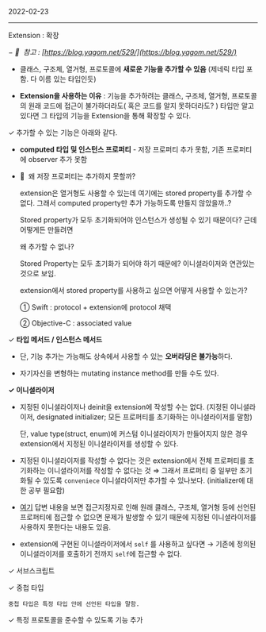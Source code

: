 2022-02-23

---
Extension : 확장

*−  👀  참고 : [https://blog.yagom.net/529/](https://blog.yagom.net/529/)*

- 클래스, 구조체, 열거형, 프로토콜에 **새로운 기능을 추가할 수 있음**
  (제네릭 타입 포함. 다 이름 있는 타입인듯)

- **Extension을 사용하는 이유** : 기능을 추가하려는 클래스, 구조체, 열거형, 프로토콜의 원래 코드에 접근이 불가하더라도( 혹은 코드를 알지 못하더라도? ) 타입만 알고 있다면 그 타입의 기능을 Extension을 통해 확장할 수 있다. 

✓ 추가할 수 있는 기능은 아래와 같다. 

- **computed 타입 및 인스턴스 프로퍼티** - 저장 프로퍼티 추가 못함, 기존 프로퍼티에 observer 추가 못함

- 🤔  왜 저장 프로퍼티는 추가하지 못할까?
    
    extension은 열거형도 사용할 수 있는데 여기에는 stored property를 추가할 수 없다. 그래서 computed property만 추가 가능하도록 만들지 않았을까..?
    
    Stored property가 모두 초기화되어야 인스턴스가 생성될 수 있기 때문이다? 근데 어떻게든 만들려면 
    
    왜 추가할 수 없나?
    
    Stored Property는 모두 초기화가 되어야 하기 때문에? 이니셜라이저와 연관있는 것으로 보임.
    
    extension에서 stored property를 사용하고 싶으면 어떻게 사용할 수 있는가?
    
    ① Swift : protocol + extension에 protocol 채택
    
    ② Objective-C : associated value
    

✓ **타입 메서드 / 인스턴스 메서드** 

- 단, 기능 추가는 가능해도 상속에서 사용할 수 있는 **오버라딩은 불가능**하다.    

- 자기자신을 변형하는 mutating instance method를 만들 수도 있다.

**✓ 이니셜라이저**

- 지정된 이니셜라이저나 deinit을 extension에 작성할 수는 없다. 
   (지정된 이니셜라이저, designated initializer; 모든 프로퍼티를 초기화하는 이니셜라이저를 말함)

   단, value type(struct, enum)에 커스텀 이니셜라이저가 만들어지지 않은 경우 extension에서 지정된 이니셜라이저를 생성할 수 있다. 

- 지정된 이니셜라이저를 작성할 수 없다는 것은 extension에서 전체 프로퍼티를 초기화하는 이니셜라이저를 작성할 수 없다는 것 ⇒ 그래서 프로퍼티 중 일부만 초기화될 수 있도록  `conveniece`  이니셜라이저만 추가할 수 있나보다. (initializer에 대한 공부 필요함)

- [여기](https://stackoverflow.com/questions/26877314/why-cant-we-add-designated-initialisers-in-extensions-in-swift) 답변 내용을 보면 접근지정자로 인해 원래 클래스, 구조체, 열거형 등에 선언된 프로퍼티에 접근할 수 없으면 문제가 발생할 수 있기 때문에 지정된 이니셜라이저를 사용하지 못한다는 내용도 있음.

- extension에 구현된 이니셜라이저에서 `self` 를 사용하고 싶다면 → 기존에 정의된 이니셜라이저를 호출하기 전까지 `self`에 접근할 수 없다.

✓ 서브스크립트

✓ 중첩 타입

    중첩 타입은 특정 타입 안에 선언된 타입을 말함.

✓ 특정 프로토콜을 준수할 수 있도록 기능 추가